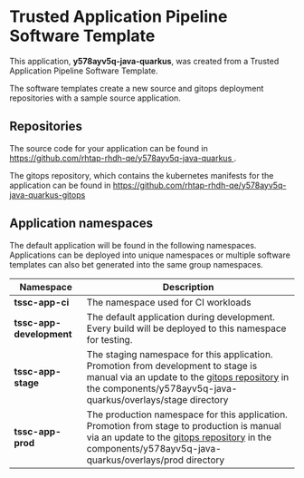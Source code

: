 # Trusted Application Pipeline Software Template

This application, **y578ayv5q-java-quarkus**, was created from a Trusted Application Pipeline Software Template.

The software templates create a new source and gitops deployment repositories with a sample source application. 

## Repositories

The source code for your application can be found in [https://github.com/rhtap-rhdh-qe/y578ayv5q-java-quarkus ](https://github.com/rhtap-rhdh-qe/y578ayv5q-java-quarkus ).
 
The gitops repository, which contains the kubernetes manifests for the application can be found in 
[https://github.com/rhtap-rhdh-qe/y578ayv5q-java-quarkus-gitops ](https://github.com/rhtap-rhdh-qe/y578ayv5q-java-quarkus-gitops ) 

## Application namespaces 

The default application will be found in the following namespaces. Applications can be deployed into unique namespaces or multiple software templates can also bet generated into the same group namespaces.  

|  Namespace   |  Description   |  
| -------- | -------- |
| **tssc-app-ci** | The namespace used for CI workloads |
| **tssc-app-development** | The default application during development. Every build will be deployed to this namespace for testing. |
| **tssc-app-stage** | The staging namespace for this application. Promotion from development to stage is manual via an update to the [gitops repository](https://github.com/rhtap-rhdh-qe/y578ayv5q-java-quarkus-gitops ) in the components/y578ayv5q-java-quarkus/overlays/stage directory |
| **tssc-app-prod** | The production namespace for this application. Promotion from stage to production is manual via an update to the [gitops repository](https://github.com/rhtap-rhdh-qe/y578ayv5q-java-quarkus-gitops ) in the components/y578ayv5q-java-quarkus/overlays/prod directory |